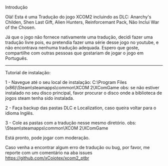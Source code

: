 Introdução

Olá! Esta é uma Tradução do jogo XCOM2 incluindo as DLC: Anarchy's Childen, Shen Last Gift, Alien Hunters, Reinforcemant Pack, Não Inclui War of the Chosen.


Já que o jogo não fornece nativamente uma tradução, decidi fazer uma tradução livre pois, eu pretendia fazer uma série desse jogo no youtube,
e não encontrava nenhuma tradução adequada.
Espero que goste, compartilhe com outras pessoas que gostariam de jogar o jogo em Português.

----------------------------------------------------------------------------------------------------------------------------------------

Tutorial de instalação:

1 - Navegue até o seu local de instalação: C:\Program Files (x86)\Steam\steamapps\common\XCOM 2\XComGame
obs: se não estiver instalado no seu disco principal, favor procurar o disco onde a biblioteca de jogos steam tenha sido instalada.

2 - Faça backup das pastas DLC e Localization, caso queira voltar para o idioma Inglês.

3 - Cole as pastas com a tradução nesse mesmo diretório.
obs: \Steam\steamapps\common\XCOM 2\XComGame

Está pronto, pode jogar com moderação.

Caso venha a encontrar algum erro de tradução ou bug, por favor, me reporte com um comentário na aba issues
https://github.com/xCoiotex/xcom2_ptbr